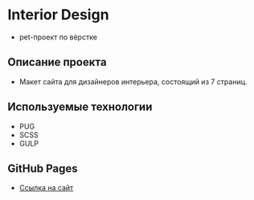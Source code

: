 # Interior Design

- pet-проект по вёрстке

## Описание проекта

- Макет сайта для дизайнеров интерьера, состоящий из 7 страниц.

## Используемые технологии

- PUG
- SCSS
- GULP

## GitHub Pages

- [Ссылка на сайт](https://lizapetkova.github.io/gulp-pug-markup/)